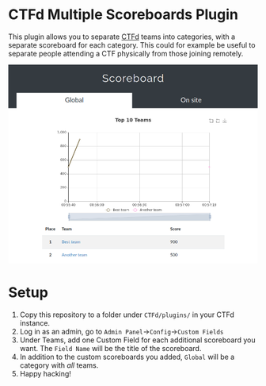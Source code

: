 # CTFd Multiple Scoreboards Plugin

This plugin allows you to separate [CTFd](https://github.com/CTFd/CTFd) teams into categories, with a separate scoreboard for each category.
This could for example be useful to separate people attending a CTF physically from those joining remotely.

![Scoreboard](multi-sb.png)

# Setup

1. Copy this repository to a folder under `CTFd/plugins/` in your CTFd instance.
1. Log in as an admin, go to `Admin Panel`->`Config`->`Custom Fields`
1. Under Teams, add one Custom Field for each additional scoreboard you want. The `Field Name` will be the title of the scoreboard.
1. In addition to the custom scoreboards you added, `Global` will be a category with _all_ teams.
1. Happy hacking!

